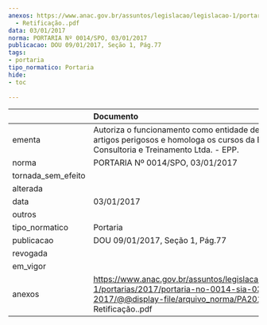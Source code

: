 ```yaml
---
anexos: https://www.anac.gov.br/assuntos/legislacao/legislacao-1/portarias/2017/portaria-no-0014-sia-03-01-2017/@@display-file/arquivo_norma/PA2017-0014
  - Retificação..pdf
data: 03/01/2017
norma: PORTARIA Nº 0014/SPO, 03/01/2017
publicacao: DOU 09/01/2017, Seção 1, Pág.77
tags:
- portaria
tipo_normatico: Portaria
hide: 
- toc 
 
---
```


|                    | Documento                                                                                                                                                           |
|:-------------------|:--------------------------------------------------------------------------------------------------------------------------------------------------------------------|
| ementa             | Autoriza o funcionamento como entidade de ensino de artigos perigosos e homologa os cursos da BCR Consultoria e Treinamento Ltda. - EPP.                            |
| norma              | PORTARIA Nº 0014/SPO, 03/01/2017                                                                                                                                    |
| tornada_sem_efeito |                                                                                                                                                                     |
| alterada           |                                                                                                                                                                     |
| data               | 03/01/2017                                                                                                                                                          |
| outros             |                                                                                                                                                                     |
| tipo_normatico     | Portaria                                                                                                                                                            |
| publicacao         | DOU 09/01/2017, Seção 1, Pág.77                                                                                                                                     |
| revogada           |                                                                                                                                                                     |
| em_vigor           |                                                                                                                                                                     |
| anexos             | https://www.anac.gov.br/assuntos/legislacao/legislacao-1/portarias/2017/portaria-no-0014-sia-03-01-2017/@@display-file/arquivo_norma/PA2017-0014 - Retificação..pdf |